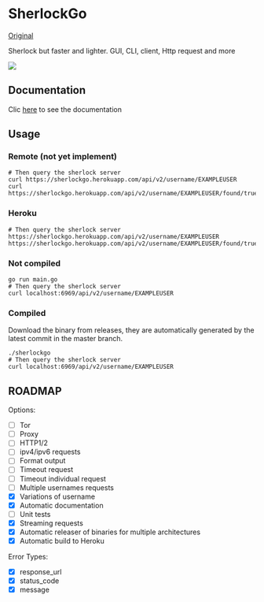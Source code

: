 # SherlockGo

[Original](https://github.com/sherlock-project/sherlock)

Sherlock but faster and lighter. GUI, CLI, client, Http request and more

![](https://imgur.com/KWminza.png)

## Documentation

Clic [here](https://sherlockgo.herokuapp.com/swagger/index.html) to see the documentation

## Usage

### Remote (not yet implement)


```shell
# Then query the sherlock server
curl https://sherlockgo.herokuapp.com/api/v2/username/EXAMPLEUSER
curl https://sherlockgo.herokuapp.com/api/v2/username/EXAMPLEUSER/found/true
```

### Heroku

```shell
# Then query the sherlock server
https://sherlockgo.herokuapp.com/api/v2/username/EXAMPLEUSER
https://sherlockgo.herokuapp.com/api/v2/username/EXAMPLEUSER/found/true
```
### Not compiled

```shell
go run main.go
# Then query the sherlock server
curl localhost:6969/api/v2/username/EXAMPLEUSER
```

### Compiled

Download the binary from releases, they are automatically generated by the latest commit in the master branch.

```shell
./sherlockgo
# Then query the sherlock server
curl localhost:6969/api/v2/username/EXAMPLEUSER
```
## ROADMAP

Options:

- [ ] Tor
- [ ] Proxy
- [ ] HTTP1/2
- [ ] ipv4/ipv6 requests 
- [ ] Format output
- [ ] Timeout request
- [ ] Timeout individual request
- [ ] Multiple usernames requests
- [x] Variations of username
- [x] Automatic documentation
- [ ] Unit tests
- [x] Streaming requests
- [x] Automatic releaser of binaries for multiple architectures
- [x] Automatic build to Heroku

Error Types:

- [x] response_url
- [x] status_code
- [x] message
